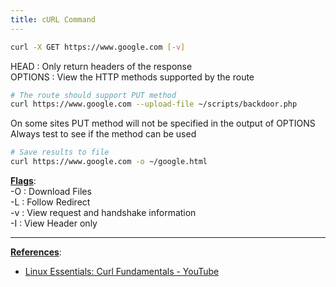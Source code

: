 ```yaml
---
title: cURL Command
---
```


````bash
curl -X GET https://www.google.com [-v]
````

HEAD : Only return headers of the response  
OPTIONS : View the HTTP methods supported by the route

````bash
# The route should support PUT method
curl https://www.google.com --upload-file ~/scripts/backdoor.php
````

On some sites PUT method will not be specified in the output of OPTIONS  
Always test to see if the method can be used

````bash
# Save results to file
curl https://www.google.com -o ~/google.html
````

**<u>Flags</u>**:  
-O : Download Files  
-L : Follow Redirect  
-v : View request and handshake information  
-I : View Header only

---

**<u>References</u>**:

* [Linux Essentials: Curl Fundamentals - YouTube](https://www.youtube.com/watch?v=Xy7fDxz39FM)